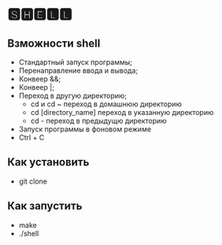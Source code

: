 # 🆂🅷🅴🅻🅻 
## Взможности shell
- Стандартный запуск программы;
- Перенаправление ввода и вывода;
- Конвеер &&;
- Конвеер |;
- Переход в другую директорию;
    - cd и cd ~ переход в домашнюю директорию
    - cd [directory_name] переход в указанную директорию
    - cd - переход в предыдущю директорию
- Запуск программы в фоновом режиме
- Ctrl + C
## Как установить
- git clone
## Как запустить
- make
- ./shell
